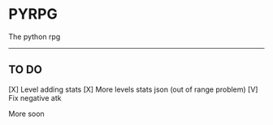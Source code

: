# PYRPG

The python rpg

----------------------

## TO DO

[X] Level adding stats
[X] More levels stats json (out of range problem)
[V] Fix negative atk 


More soon
